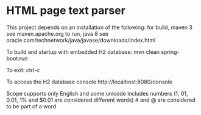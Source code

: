 HTML page text parser
=====================

This project depends on an installation of the following:
    for build, maven 3
        see maven.apache.org
    to run, java 8
        see oracle.com/technetwork/java/javase/downloads/index.html

To build and startup with embedded H2 database:
    mvn clean spring-boot:run

To exit:
    ctrl-c

To access the H2 database console
    http://localhost:8080/console

Scope
    supports only English and some unicode
    includes numbers (1, 01, 0.01, 1% and $0.01 are considered different words)
    # and @ are considered to be part of a word



